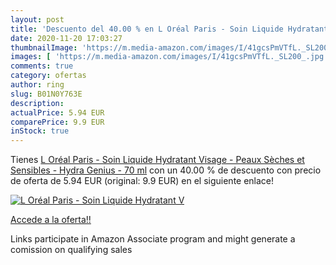 ```yaml
---
layout: post
title: 'Descuento del 40.00 % en L Oréal Paris - Soin Liquide Hydratant V'
date: 2020-11-20 17:03:27
thumbnailImage: 'https://m.media-amazon.com/images/I/41gcsPmVTfL._SL200_.jpg'
images: [ 'https://m.media-amazon.com/images/I/41gcsPmVTfL._SL200_.jpg' ]
comments: true
category: ofertas
author: ring
slug: B01N0Y763E
description:
actualPrice: 5.94 EUR
comparePrice: 9.9 EUR
inStock: true
---
```


Tienes [L Oréal Paris - Soin Liquide Hydratant Visage - Peaux Sèches et Sensibles - Hydra Genius - 70 ml](https://www.amazon.fr/dp/B01N0Y763E/?tag=tolees0d-21) con un 40.00 % de descuento con precio de oferta de 5.94 EUR (original: 9.9 EUR) en el siguiente enlace!

[![L Oréal Paris - Soin Liquide Hydratant V](https://m.media-amazon.com/images/I/41gcsPmVTfL._SL200_.jpg)](https://www.amazon.fr/dp/B01N0Y763E/?tag=tolees0d-21)

[Accede a la oferta!!](https://www.amazon.fr/dp/B01N0Y763E/?tag=tolees0d-21)

Links participate in Amazon Associate program and might generate a comission on qualifying sales


